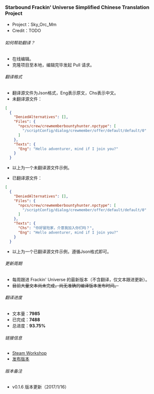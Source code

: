 ### Starbound Frackin' Universe Simplified Chinese Translation Project
* Project：Sky_Orc_Mm
* Credit：TODO

###### 如何帮助翻译？
* 在线编辑。
* 克隆项目至本地，编辑完毕发起 Pull 请求。

###### 翻译格式
* 翻译源文件为Json格式，Eng表示原文，Chs表示中文。
* 未翻译源文件：
``` json
[
  {
    "DeniedAlternatives": [],
    "Files": {
      "npcs/crew/crewmemberbountyhunter.npctype": [
        "/scriptConfig/dialog/crewmember/offer/default/default/0"
      ]
    },
    "Texts": {
      "Eng": "Hello adventurer, mind if I join you?"
    }
  }
 ```
* 以上为一个未翻译源文件示例。

* 已翻译源文件：
``` json
[
  {
    "DeniedAlternatives": [],
    "Files": {
      "npcs/crew/crewmemberbountyhunter.npctype": [
        "/scriptConfig/dialog/crewmember/offer/default/default/0"
      ]
    },
    "Texts": {
      "Chs": "你好冒险家，介意我加入你们吗？",
      "Eng": "Hello adventurer, mind if I join you?"
    }
  }
 ```
* 以上为一个已翻译源文件示例，遵循Json格式即可。
 
###### 更新周期
* 每周跟进 Frackin' Universe 的最新版本（不含翻译，仅文本跟进更新）。
* ~~目前大量文本尚未完成，尚无准确的编译版本发布时间。~~

###### 翻译进度
* 文本量：**7985**
* 已完成：**7488**
* 总进度：**93.75%**

###### 链接信息
* [Steam Workshop](http://steamcommunity.com/sharedfiles/filedetails/?id=754350883)
* [发布版本](https://github.com/ProjectSky/FrackinUniverse-sChinese-Project/releases)

###### 版本备注
* v0.1.6 版本更新（2017/1/16）
